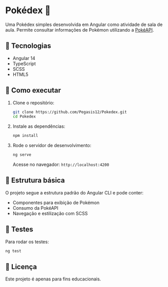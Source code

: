 # Pokédex 🧬

Uma Pokédex simples desenvolvida em Angular como atividade de sala de aula. Permite consultar informações de Pokémon utilizando a [PokéAPI](https://pokeapi.co/).

## 🔧 Tecnologias

- Angular 14
- TypeScript
- SCSS
- HTML5

## 🚀 Como executar

1. Clone o repositório:
   ```bash
   git clone https://github.com/Pegasis12/Pokedex.git
   cd Pokedex
   ```

2. Instale as dependências:
   ```bash
   npm install
   ```

3. Rode o servidor de desenvolvimento:
   ```bash
   ng serve
   ```

   Acesse no navegador: `http://localhost:4200`

## 📁 Estrutura básica

O projeto segue a estrutura padrão do Angular CLI e pode conter:

- Componentes para exibição de Pokémon
- Consumo da PokéAPI
- Navegação e estilização com SCSS

## 🧪 Testes

Para rodar os testes:
```bash
ng test
```

## 📄 Licença

Este projeto é apenas para fins educacionais.

